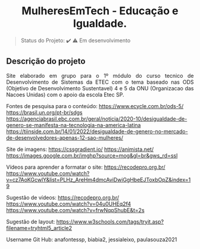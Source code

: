 <div align="center">
<h1> MulheresEmTech - Educação e Igualdade. </h1>
</div>

> Status do Projeto: :heavy_check_mark: :warning: Em desenvolvimento
## Descrição do projeto 

<p align="justify">
Site elaborado em grupo para o 1º módulo do curso tecnico de Desenvolvimento de Sistemas da ETEC com o tema 
baseado nas ODS (Objetivo de Desenvolvimento Sustentavel) 4 e 5 da ONU (Organizacao das Nacoes Unidas)
com o apoio da escola Etec SP.

</p>

<p align="left">

Fontes de pesquisa para o conteúdo:
https://www.ecycle.com.br/ods-5/
https://brasil.un.org/pt-br/sdgs
https://agenciabrasil.ebc.com.br/geral/noticia/2020-10/desigualdade-de-genero-se-manifesta-na-tecnologia-na-america-latina
https://tiinside.com.br/14/01/2022/desigualdade-de-genero-no-mercado-de-desenvolvedores-apenas-12-sao-mulheres/

Site de imagens:
https://cssgradient.io/
https://animista.net/
https://images.google.com.br/imghp?source=mog&gl=br&gws_rd=ssl

Vídeos para aprender a formatar o site:
https://recodepro.org.br/
https://www.youtube.com/watch?v=cz7AoKGcwlY&list=PLHz_AreHm4dmcAviDwiGgHbeEJToxbOpZ&index=19

Sugestão de vídeos:
https://recodepro.org.br/
https://www.youtube.com/watch?v=04u0UHEq2f4
https://www.youtube.com/watch?v=frwNqpShubE&t=2s

Sugestão de layout:
https://www.w3schools.com/tags/tryit.asp?filename=tryhtml5_article2

Username Git Hub: anafontessp, biabia2, jessialeixo, paulasouza2021

</p>
